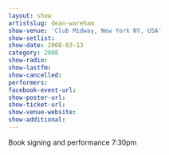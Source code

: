 ```yaml
---
layout: show
artistslug: dean-wareham
show-venue: 'Club Midway, New York NY, USA'
show-setlist: 
show-date: 2008-03-13
category: 2008
show-radio: 
show-lastfm: 
show-cancelled: 
performers: 
facebook-event-url: 
show-poster-url: 
show-ticket-url: 
show-venue-website: 
show-additional: 
---
```

Book signing and performance 7:30pm